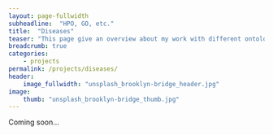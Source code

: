 ```yaml
---
layout: page-fullwidth
subheadline:  "HPO, GO, etc."
title:  "Diseases"
teaser: "This page give an overview about my work with different ontologies in the life science domain."
breadcrumb: true
categories:
    - projects
permalink: /projects/diseases/
header:
    image_fullwidth: "unsplash_brooklyn-bridge_header.jpg"
image:
    thumb: "unsplash_brooklyn-bridge_thumb.jpg"
---
```



Coming soon...